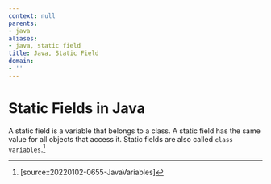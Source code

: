 ```yaml
---
context: null
parents:
- java
aliases:
- java, static field
title: Java, Static Field
domain:
- ''
---
```


# Static Fields in Java

A static field is a variable that belongs to a class. A static field has the same value for all objects that access it. Static fields are also called `class variables`.[^1]

[^1]: [source::20220102-0655-JavaVariables]
